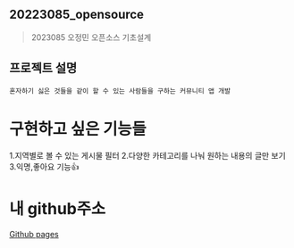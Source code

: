 ## 20223085_opensource
>2023085 오정민 오픈소스 기초설계

## 프로젝트 설명
```
혼자하기 싫은 것들을 같이 할 수 있는 사람들을 구하는 커뮤니티 앱 개발
```
# 구현하고 싶은 기능들

1.지역별로 볼 수 있는 게시물 필터
2.다양한 카테고리를 나눠 원하는 내용의 글만 보기
3.익명,좋아요 기능:+1:

# 내 github주소
[Github pages](https://github.com/yongsansam/20223085_opensource/edit/main)

